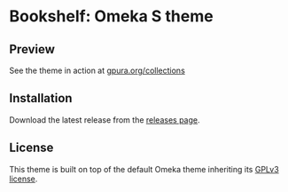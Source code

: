 # Bookshelf: Omeka S theme

## Preview

See the theme in action at [gpura.org/collections](https://gpura.org/collections)

## Installation

Download the latest release from the [releases page](/indic/archive/bookshelf/releases).


## License
This theme is built on top of the default Omeka theme inheriting its [GPLv3 license](LICENSE).
